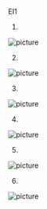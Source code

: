 EI1

1.
![picture](photo_2020-11-10_18-23-44.jpg)

2.
![picture](photo_2020-11-10_18-23-41.jpg)

3.
![picture](photo_2020-11-10_18-23-29.jpg)

4.
![picture](photo_2020-11-10_18-23-37.jpg)

5.
![picture](photo_2020-11-10_18-23-33.jpg)

6.
![picture](photo_2020-11-10_18-23-29.jpg)
